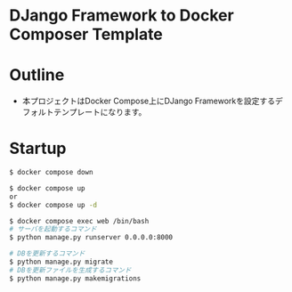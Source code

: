 # DJango Framework to Docker Composer Template

# Outline
* 本プロジェクトはDocker Compose上にDJango Frameworkを設定するデフォルトテンプレートになります。

# Startup
~~~sh
$ docker compose down

$ docker compose up
or
$ docker compose up -d
~~~


~~~sh
$ docker compose exec web /bin/bash
# サーバを起動するコマンド
$ python manage.py runserver 0.0.0.0:8000

# DBを更新するコマンド
$ python manage.py migrate
# DBを更新ファイルを生成するコマンド
$ python manage.py makemigrations

~~~